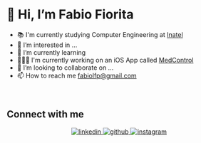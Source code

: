 # 👋 Hi, I’m Fabio Fiorita
- 📚 I'm currently studying Computer Engineering at [Inatel](https://inatel.br/home/)
- 👀 I’m interested in ...
- 🌱 I’m currently learning 
- 🧑🏻‍💻 I'm currently working on an iOS App called [MedControl](https://github.com/FabioFiorita/MedControl)
- 💞️ I’m looking to collaborate on ...
- 📫 How to reach me fabiolfp@gmail.com

<br/>  


## Connect with me  
<div align="center">
<a href="https:https://linkedin.com/in/fabiofioritapontes" target="_blank">
<img src=https://img.shields.io/badge/linkedin-%231E77B5.svg?&style=for-the-badge&logo=linkedin&logoColor=white alt=linkedin style="margin-bottom: 5px;" />
</a>
<a href="https://github.com/FabioFiorita" target="_blank">
<img src=https://img.shields.io/badge/github-%2324292e.svg?&style=for-the-badge&logo=github&logoColor=white alt=github style="margin-bottom: 5px;" />
</a>
<a href="https://instagram.com/fabiofiorita" target="_blank">
<img src=https://img.shields.io/badge/instagram-%23000000.svg?&style=for-the-badge&logo=instagram&logoColor=white alt=instagram style="margin-bottom: 5px;" />
</a>  
</div>  
  

<br/> 

